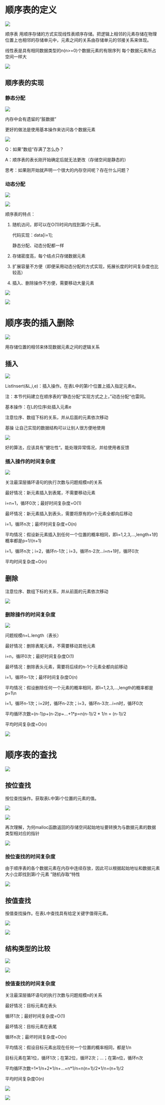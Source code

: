 # 顺序表的定义

![](1.png)

顺序表 用顺序存储的方式实现线性表顺序存储。把逻辑上相邻的元素存储在物理位置上也相邻的存储单元中，元素之间的关系由存储单元的邻接关系来体现。

线性表是具有相同数据类型的n(n>=0)个数据元素的有限序列 每个数据元素所占空间一样大

![](2.png)

## 顺序表的实现

### 静态分配

![](3.png)

内存中会有遗留的“脏数据”

更好的做法是使用基本操作来访问各个数据元素

![](4.png)

Q：如果”数组“存满了怎么办？

A：顺序表的表长刚开始确定后就无法更改（存储空间是静态的）

思考：如果刚开始就声明一个很大的内存空间呢？存在什么问题？

### 动态分配

![](5.png)

![](6.png)

顺序表的特点：

1. 随机访问，即可以在O(1)时间内找到第i个元素。

   代码实现：data[i=1];

   静态分配、动态分配都一样

2. 存储密度高，每个结点只存储数据元素

3. 扩展容量不方便（即便采用动态分配的方式实现，拓展长度的时间复杂度也比较高）

4. 插入、删除操作不方便，需要移动大量元素

![](7.png)

![](8.png)

# 顺序表的插入删除

![](9.png)

用存储位置的相邻来体现数据元素之间的逻辑关系

## 插入

![](10.png)

ListInsert(&L,i,e)：插入操作。在表L中的第i个位置上插入指定元素e。

注：本节代码建立在顺序表的”静态分配“实现方式之上，”动态分配“也雷同。

基本操作：在L的位序i处插入元素e

注意位序、数组下标的关系，并从后面的元素依次移动

基操 让自己实现的数据结构可以让别人很方便地使用

![](11.png)

好的算法，应该具有”健壮性“。能处理异常情况，并给使用者反馈

### 插入操作的时间复杂度

![](26.png)

关注最深层循环语句的执行次数与问题规模n的关系

最好情况：新元素插入到表尾，不需要移动元素

i=n+1，循环0次；最好时间复杂度=O(1)

最坏情况：新元素插入到表头，需要将原有的n个元素全都向后移动

i=1，循环n次；最坏时间复杂度=O(n)

平均情况：假设新元素插入到任何一个位置的概率相同，即i=1,2,3,...,length+1的概率都是p=1/(n+1)

i=1，循环n次；i=2，循环n-1次；i=3，循环n-2次...i=n+1时，循环0次

平均时间复杂度=O(n)

## 删除

注意位序、数组下标的关系，并从前面的元素依次移动

![](12.png)

### 删除操作的时间复杂度

![](25.png)

问题规模n=L.length（表长）

最好情况：删除表尾元素，不需要移动其他元素

i=n，循环0次；最好时间复杂度O(1)

最坏情况：删除表头元素，需要将后续的n-1个元素全都向前移动

i=1，循环n-1次；最坏时间复杂度O(n)

平均情况：假设删除任何一个元素的概率相同，即i=1,2,3,...,length的概率都是p=1\n

i=1，循环n-1次；i=2时，循环n-2次；i=3，循环n-3次...i=n时，循环0次

平均循环次数=(n-1)p+(n-2)p+...+1*p=n(n-1)/2 * 1/n = (n-1)/2

平均时间复杂度=O(n)

![](13.png)

# 顺序表的查找

![](14.png)

## 按位查找

按位查找操作。获取表L中第i个位置的元素的值。

![](15.png)

![](16.png)

再次理解，为何malloc函数返回的存储空间起始地址要转换为与数据元素的数据类型相对应的指针

![](17.png)

### 按位查找的时间复杂度

由于顺序表的各个数据元素在内存中连续存放，因此可以根据起始地址和数据元素大小立即找到第i个元素 ”随机存取“特性

![](18.png)

## 按值查找

按值查找操作。在表L中查找具有给定关键字值得元素。

![](19.png)

![](20.png)

## 结构类型的比较

![](21.png)

![](22.png)

### 按值查找的时间复杂度

关注最深层循环语句的执行次数与问题规模n的关系

最好情况：目标元素在表头

循环1次；最好时间复杂度=O(1)

最坏情况：目标元素在表尾

循环n次；最坏时间复杂度=O(n)

平均情况：假设目标元素出现在任何一个位置的概率相同，都是1/n

目标元素在第1位，循环1次；在第2位，循环2次；...；在第n位，循环n次

平均循环次数=1\*1/n+2\*1/n+...+n\*1/n=n(n+1)/2\*1/n=(n+1)/2

平均时间复杂度O(n)

![](23.png)

![](24.png)